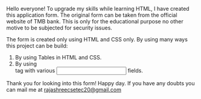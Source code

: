 Hello everyone!
To upgrade my skills while learning HTML, I have created this application form.
The original form can be taken from the official website of TMB bank. This is only for the educational purpose no other motive to be subjected for security issues.

The form is created only using HTML and CSS only.
By using many ways this project can be build:
  1. By using Tables in HTML and CSS.
  2. By using <form> tag with various <input> fields.

Thank you for looking into this form! Happy day.
If you have any doubts you can mail me at rajashreecsetec20@gmail.com
